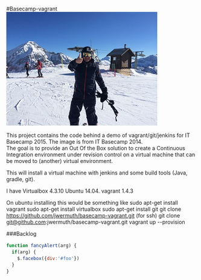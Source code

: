 #Basecamp-vagrant
![Basecamp](markdown/basecamp.jpg)
<div class="foo">
This project contains the code behind a demo of vagrant/git/jenkins for IT Basecamp 2015. The image is from IT Basecamp 2014.
</div>

<div class="intro">
The goal is to provide an Out Of the Box solution to create a Continuous Integration environment under revision control on a virtual machine that can be moved to (another) virtual environment.
</div>


This will install a virtual machine with jenkins and some build tools (Java, gradle, git).

I have
Virtualbox 4.3.10
Ubuntu 14.04.
vagrant 1.4.3

On ubuntu installing this would be something like
sudo apt-get install vagrant
sudo apt-get install virtualbox
sudo apt-get install git
git clone https://github.com/jwermuth/basecamp-vagrant.git
(for ssh)
git clone git@github.com:jwermuth/basecamp-vagrant.git
vagrant up --provision



###Backlog

```javascript
function fancyAlert(arg) {
  if(arg) {
    $.facebox({div:'#foo'})
  }
}
```